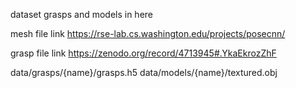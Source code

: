 dataset grasps and models in here

mesh file link
https://rse-lab.cs.washington.edu/projects/posecnn/

grasp file link
https://zenodo.org/record/4713945#.YkaEkrozZhF

data/grasps/{name}/grasps.h5
data/models/{name}/textured.obj